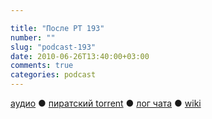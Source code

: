```yaml
---

title: "После РТ 193"
number: ""
slug: "podcast-193"
date: 2010-06-26T13:40:00+03:00
comments: true
categories: podcast
---
```

[аудио](http://cdn.radio-t.com/rt193post.mp3) ● [пиратский torrent](http://pirates.radio-t.com/torrents/rt193post.mp3.torrent) ● [лог чата](http://chat.radio-t.com/logs/radio-t-193.html) ● [wiki](http://wiki.radio-t.com/%D0%9F%D0%BE%D1%81%D0%BB%D0%B5_%D0%A0%D0%A2_193)<audio src="http://cdn.radio-t.com/rt193post.mp3" preload="none">
